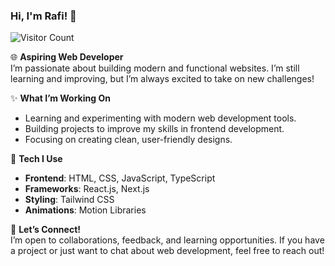 ### Hi, I'm Rafi! 👋

![Visitor Count](https://visitor-badge.laobi.icu/badge?page_id=rafialisba.rafialisba)

🌐 **Aspiring Web Developer**  
I’m passionate about building modern and functional websites. I’m still learning and improving, but I’m always excited to take on new challenges!

✨ **What I’m Working On**

- Learning and experimenting with modern web development tools.
- Building projects to improve my skills in frontend development.
- Focusing on creating clean, user-friendly designs.

🚀 **Tech I Use**

- **Frontend**: HTML, CSS, JavaScript, TypeScript
- **Frameworks**: React.js, Next.js
- **Styling**: Tailwind CSS
- **Animations**: Motion Libraries

📩 **Let’s Connect!**  
I’m open to collaborations, feedback, and learning opportunities. If you have a project or just want to chat about web development, feel free to reach out!
